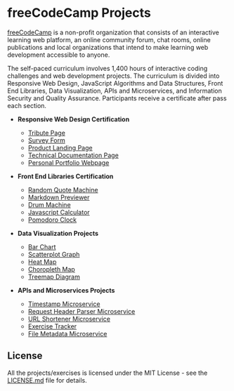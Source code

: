 # freeCodeCamp Projects

[freeCodeCamp](https://www.freecodecamp.org/) is a non-profit organization that consists of an interactive learning web platform, an online community forum, chat rooms, online publications and local organizations that intend to make learning web development accessible to anyone.

The self-paced curriculum involves 1,400 hours of interactive coding challenges and web development projects. The curriculum is divided into Responsive Web Design, JavaScript Algorithms and Data Structures, Front End Libraries, Data Visualization, APIs and Microservices, and Information Security and Quality Assurance. Participants receive a certificate after pass each section.

- **Responsive Web Design Certification**

  - [Tribute Page](/tribute-page/)
  - [Survey Form](/survey-form/)
  - [Product Landing Page](/product-landing-page/)
  - [Technical Documentation Page](/technical-documentation-page/)
  - [Personal Portfolio Webpage](/personal-portfolio-webpage/)

- **Front End Libraries Certification**

  - [Random Quote Machine](/random-quote-machine/)
  - [Markdown Previewer](/markdown-previewer/)
  - [Drum Machine](/drum-machine/)
  - [Javascript Calculator](/javascript-calculator/)
  - [Pomodoro Clock](/pomodoro-clock/)

- **Data Visualization Projects**

  - [Bar Chart](/bar-chart/)
  - [Scatterplot Graph](/scatterplot-graph/)
  - [Heat Map](/heat-map/)
  - [Choropleth Map](/choropleth-map/)
  - [Treemap Diagram](/treemap-diagram/)

- **APIs and Microservices Projects**

  - [Timestamp Microservice](/timestamp-microservice/)
  - [Request Header Parser Microservice](/request-header-parser-microservice/)
  - [URL Shortener Microservice](/url-shortener-microservice/)
  - [Exercise Tracker](/exercise-tracker/)
  - [File Metadata Microservice](/file-metadata-microservice/)

## License

All the projects/exercises is licensed under the MIT License - see the [LICENSE.md](LICENSE.md) file for details.